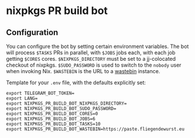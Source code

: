 # nixpkgs PR build bot

## Configuration

You can configure the bot by setting certain environment variables.
The bot will process `$TASKS` PRs in parallel, with `$JOBS` jobs each, with each job getting `$CORES` cores.
`$NIXPKGS_DIRECTORY` must be set to a jj-colocated checkout of nixpkgs.
`$SUDO_PASSWORD` is used to switch to the `nobody` user when invoking Nix.
`$WASTEBIN` is the URL to a [wastebin](https://github.com/matze/wastebin) instance.

Template for your `.env` file, with the defaults explicitly set:
```
export TELEGRAM_BOT_TOKEN=
export LANG=
export NIXPKGS_PR_BUILD_BOT_NIXPKGS_DIRECTORY=
export NIXPKGS_PR_BUILD_BOT_SUDO_PASSWORD=
export NIXPKGS_PR_BUILD_BOT_CORES=0
export NIXPKGS_PR_BUILD_BOT_JOBS=6
export NIXPKGS_PR_BUILD_BOT_TASKS=10
export NIXPKGS_PR_BUILD_BOT_WASTEBIN=https://paste.fliegendewurst.eu
```